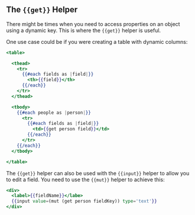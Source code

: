 ## The `{{get}}` Helper

There might be times when you need to access properties on an object using a dynamic key. This is where the `{{get}}` helper is useful.

One use case could be if you were creating a table with dynamic columns:

```handlebars
<table>

  <thead>
    <tr>
      {{#each fields as |field|}}
        <th>{{field}}</th>
      {{/each}}
    </tr>
  </thead>

  <tbody>
    {{#each people as |person|}}
      <tr>
        {{#each fields as |field|}}
          <td>{{get person field}}</td>
        {{/each}}
      </tr>
    {{/each}}
  </tbody>

</table>
```

The `{{get}}` helper can also be used with the `{{input}}` helper to allow you to edit a field. You need to use the `{{mut}}` helper to achieve this:

```handlebars
<div>
  <label>{{fieldName}}</labe>
  {{input value=(mut (get person fieldKey)) type='text'}}
</div>
```
